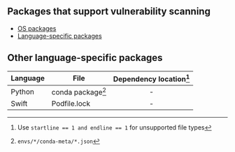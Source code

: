## Packages that support vulnerability scanning
- [OS packages][os_packages]
- [Language-specific packages][language_packages]

## Other language-specific packages

| Language | File              | Dependency location[^1] |
|----------|-------------------|:-----------------------:|
| Python   | conda package[^2] |            -            |
| Swift    | Podfile.lock      |            -            |

[^1]: Use `startline == 1 and endline == 1` for unsupported file types
[^2]: `envs/*/conda-meta/*.json`

[os_packages]: ../vulnerability/detection/os.md
[language_packages]: ../vulnerability/detection/language.md
